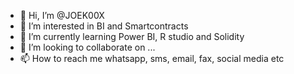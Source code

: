 - 👋 Hi, I’m @JOEK00X
- 👀 I’m interested in BI and Smartcontracts
- 🌱 I’m currently learning Power BI, R studio and Solidity
- 💞️ I’m looking to collaborate on ...
- 📫 How to reach me whatsapp, sms, email, fax, social media etc

<!---
JOEK00X/JOEK00X is a ✨ special ✨ repository because its `README.md` (this file) appears on your GitHub profile.
You can click the Preview link to take a look at your changes.
--->

